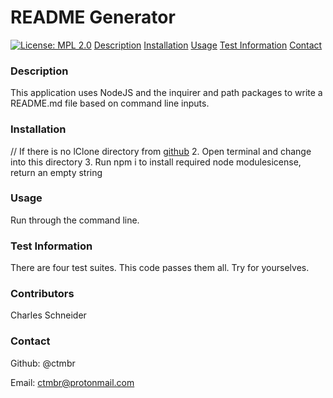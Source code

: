 # README Generator
  [![License: MPL 2.0](https://img.shields.io/badge/License-MPL_2.0-brightgreen.svg)](https://opensource.org/licenses/MPL-2.0)
  [Description](#description)  [Installation](#installation)  [Usage](#usage)  [Test Information](#testinformation)  [Contact](#contact)

### Description
This application uses NodeJS and the inquirer and path packages to write a README.md file based on command line inputs.
### Installation
// If there is no lClone directory from [github](https://github.com/ctmbr/teamProfileGenerator) 2. Open terminal and change into this directory 3. Run npm i to install required node modulesicense, return an empty string
### Usage
Run through the command line.
### Test Information
There are four test suites. This code passes them all. Try for yourselves.
### Contributors
Charles Schneider

### Contact

Github: @ctmbr

Email: ctmbr@protonmail.com

